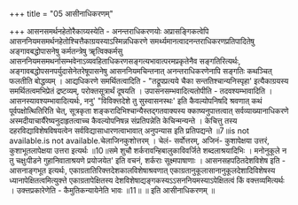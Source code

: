 +++
title = "05 आसीनाधिकरणम्"

+++
आसनसमर्थनहेतोरैकाग्र्यस्येति - अनन्तराधिकरणयोः अप्रासङ्गिकत्वेपि आसननियमसमर्थनहेतोश्चित्तैकाग्रयस्याऽस्मिन्नधिकरणे समर्थ्यमानत्वादनन्तराधिकरणप्रतिपादितेषु अङ्गावबद्धोपासनेषु कर्मतन्त्रेषु ॠत्विक्कर्मसु आसननियमसमथर्नासम्भवेनाऽव्यवहिताधिकरणसङ्गत्यभावात्परमप्रकृतेनैव सङ्गतिरित्यर्थः, अङ्गावबद्धोपसनपर्युदासेनेतरेषूपासनेषु आसननियमचिन्तनात् अनन्तराधिकरणेनापि सङ्गतिः कथञ्चित् फलतीति बोद्धव्यम् । आद्यधिकरणे समर्थितत्वादिति - "तद्रूपप्रत्यये चैका सन्ततिश्चान्यनिस्पृहा' इत्यैकाग्रयस्य समर्थितत्वमभिप्रेतं द्रष्टव्यम्, परोक्तसूत्रार्थं दूषयति । उपासनसम्भवादित्यतोपीति - तदवश्यम्भावादिति । आसनस्यावश्यम्भावादित्यर्थः, ननु' "विविक्त्तदेशे तु सुस्वासनस्थः' इति कैवल्योपनिषदि श्रवणात् कथं पूर्वपक्षोत्थितिरिति चेत्, सूत्रकृता शङ्करादिभिश्चान्यैस्तद्गतवाक्यस्य क्काष्यनुपात्तत्वात् सर्वव्याख्यानाधिकरणे अस्मदीयाचार्यैरेष्यनुदाहृतत्वाच्च कैवल्योपनिषन्न संप्रतिपन्नेति केचिन्मन्यन्ते । केचित्तु तस्य दहरविद्याविशेषविषयत्वेन सर्वविद्यासाधारणत्वाभावात् अनुपन्यास इति प्रतिपद्यन्ते ॥7॥is not available.is not available.चेलाजिनकुशोत्तरम् । चेलं- सर्वोत्तरम्, अजिनं- कुशापेक्षया उत्तरं, कुशाभूतलापेक्षया उत्तरा इत्यर्थः ॥10॥समे शुचौ शर्करावन्हिबालुकाविवर्जिते शब्दलाश्रयादिभिः । मनोनुकूले न तु चक्षुःपीडने गुहानिवाताश्रयणे प्रयोजयेत' इति वचनं, शर्कराः सूक्ष्मपाषाणाः । आसनसहपठितदेशविशेष इति - आसनाङ्गभूत इत्यर्थः, एकाग्रतातिरिक्त्तदेशकालविशेषाश्रवणात् एकाग्रतानुकूलासानानुकूलदेशादिविशेषस्य ध्यानापेक्षितत्वमित्युक्त्ते एकाग्रतापेक्षितस्य देशविशेषाद्यङ्गकस्यऽऽसननियमस्याऽपेक्षितत्वं किं वक्त्तव्यमित्यर्थः । उक्त्तप्रकारेणेति - कैमुतिकन्यायेनेति भावः ॥11॥ ॥ इति आसीनाधिकरणम् ॥